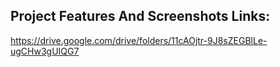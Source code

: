 ## Project Features And Screenshots Links:

https://drive.google.com/drive/folders/11cAOjtr-9J8sZEGBlLe-ugCHw3gUIQG7
